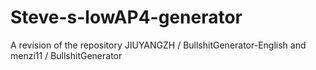 # Steve-s-lowAP4-generator
A revision of the repository JIUYANGZH / BullshitGenerator-English and menzi11 / BullshitGenerator
